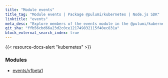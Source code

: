 ```yaml
---
title: "Module events"
title_tag: "Module events | Package @pulumi/kubernetes | Node.js SDK"
linktitle: "events"
meta_desc: "Explore members of the events module in the @pulumi/kubernetes package."
git_sha: "ffb56cbd66a23d2c0ce121749832115f40ec831a"
block_external_search_index: true
---
```


<!-- WARNING: this page was generated by a tool. Do not edit it by hand. -->
<!-- To change it, please see https://github.com/pulumi/docs/tree/master/tools/tscdocgen. -->

{{< resource-docs-alert "kubernetes" >}}


<h3>Modules</h3>
<ul class="api">
    <li><a href="v1beta1/"><span class="symbol module"></span>events/v1beta1</a></li>
</ul>








